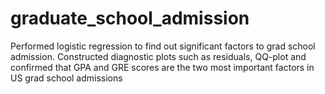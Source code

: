 # graduate_school_admission

Performed logistic regression to find out significant factors to grad school admission.
Constructed diagnostic plots such as residuals, QQ-plot and confirmed that GPA and GRE scores are the two most important factors in US grad school admissions

